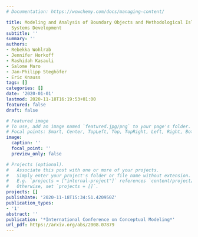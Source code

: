 ```yaml
---
# Documentation: https://wowchemy.com/docs/managing-content/

title: Modeling and Analysis of Boundary Objects and Methodological Islands in Large-Scale
  Systems Development
subtitle: ''
summary: ''
authors:
- Rebekka Wohlrab
- Jennifer Horkoff
- Rashidah Kasauli
- Salome Maro
- Jan-Philipp Steghöfer
- Eric Knauss
tags: []
categories: []
date: '2020-01-01'
lastmod: 2020-11-18T16:19:53+01:00
featured: false
draft: false

# Featured image
# To use, add an image named `featured.jpg/png` to your page's folder.
# Focal points: Smart, Center, TopLeft, Top, TopRight, Left, Right, BottomLeft, Bottom, BottomRight.
image:
  caption: ''
  focal_point: ''
  preview_only: false

# Projects (optional).
#   Associate this post with one or more of your projects.
#   Simply enter your project's folder or file name without extension.
#   E.g. `projects = ["internal-project"]` references `content/project/deep-learning/index.md`.
#   Otherwise, set `projects = []`.
projects: []
publishDate: '2020-11-18T15:34:51.420950Z'
publication_types:
- '1'
abstract: ''
publication: '*International Conference on Conceptual Modeling*'
url_pdf: https://arxiv.org/abs/2008.07879
---
```

